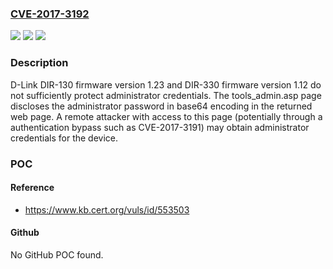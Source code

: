 ### [CVE-2017-3192](https://cve.mitre.org/cgi-bin/cvename.cgi?name=CVE-2017-3192)
![](https://img.shields.io/static/v1?label=Product&message=DIR-330&color=blue)
![](https://img.shields.io/static/v1?label=Version&message=n%2Fa&color=blue)
![](https://img.shields.io/static/v1?label=Vulnerability&message=CWE-522%3A%20Insufficiently%20Protected%20Credentials&color=brighgreen)

### Description

D-Link DIR-130 firmware version 1.23 and DIR-330 firmware version 1.12 do not sufficiently protect administrator credentials. The tools_admin.asp page discloses the administrator password in base64 encoding in the returned web page. A remote attacker with access to this page (potentially through a authentication bypass such as CVE-2017-3191) may obtain administrator credentials for the device.

### POC

#### Reference
- https://www.kb.cert.org/vuls/id/553503

#### Github
No GitHub POC found.


